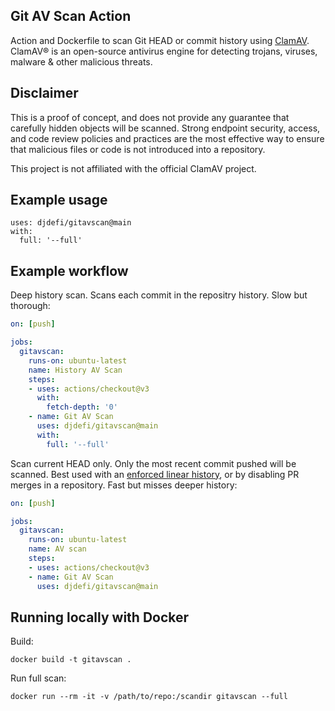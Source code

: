 ## Git AV Scan Action

Action and Dockerfile to scan Git HEAD or commit history using [ClamAV](https://www.clamav.net/). ClamAV® is an open-source antivirus engine for detecting trojans, viruses, malware & other malicious threats.

## Disclaimer

This is a proof of concept, and does not provide any guarantee that carefully hidden objects will be scanned. Strong endpoint security, access, and code review policies and practices are the most effective way to ensure that malicious files or code is not introduced into a repository.

This project is not affiliated with the official ClamAV project.

## Example usage

```
uses: djdefi/gitavscan@main
with:
  full: '--full'
```

## Example workflow

Deep history scan. Scans each commit in the repositry history. Slow but thorough:

```yaml
on: [push]

jobs:
  gitavscan:
    runs-on: ubuntu-latest
    name: History AV Scan
    steps:
    - uses: actions/checkout@v3
      with:
        fetch-depth: '0'
    - name: Git AV Scan
      uses: djdefi/gitavscan@main
      with:
        full: '--full'
```  

Scan current HEAD only. Only the most recent commit pushed will be scanned. Best used with an [enforced linear history](https://help.github.com/en/github/administering-a-repository/requiring-a-linear-commit-history), or by disabling PR merges in a repository. Fast but misses deeper history:

```yaml
on: [push]

jobs:
  gitavscan:
    runs-on: ubuntu-latest
    name: AV scan
    steps:
    - uses: actions/checkout@v3
    - name: Git AV Scan
      uses: djdefi/gitavscan@main
``` 

## Running locally with Docker

Build:

```shell
docker build -t gitavscan .
```

Run full scan:

```shell
docker run --rm -it -v /path/to/repo:/scandir gitavscan --full
```
